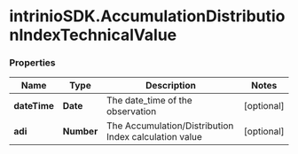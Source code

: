# intrinioSDK.AccumulationDistributionIndexTechnicalValue

### Properties
Name | Type | Description | Notes
------------ | ------------- | ------------- | -------------
**dateTime** | **Date** | The date_time of the observation | [optional] 
**adi** | **Number** | The Accumulation/Distribution Index calculation value | [optional] 


